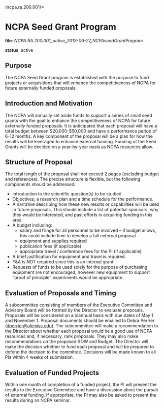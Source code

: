 (ncpa.ra.200.001)=
# NCPA Seed Grant Program

**file**: *NCPA.RA.200.001_active_2013-06-27_NCPAseedGrantProgram*

**status**: active

## Purpose

The NCPA Seed Grant program is established with the purpose to fund projects or acquisitions that will enhance the competitiveness of NCPA for future externally funded proposals. 

## Introduction and Motivation

The NCPA will annually set aside funds to support a series of small seed grants with the goal to enhance the competitiveness of NCPA for future externally funded proposals. It is anticipated that each proposal will have a total budget between \$20,000-\$50,000 and have a performance period of 6-12 months. A key component of the proposal will be a plan for how the results will be leveraged to enhance external funding. Funding of the Seed Grants will be decided on a year-by-year basis as NCPA resources allow.

## Structure of Proposal

The total length of the proposal shall not exceed 2 pages (excluding budget and references). The precise structure is flexible, but the following components should be addressed:

- Introduction to the scientific question(s) to be studied
- Objectives, a research plan and a time schedule for the performance.
- A narrative describing how these new results or capabilities will be used in future proposals. This should include a list of potential sponsors, why they would be interested, and past efforts in acquiring funding in this area.
- A budget including:
  - salary and fringe for all personnel to be involved – if budget allows, this could include time to develop a full external proposal
  - equipment and supplies required
  - publication fees (if applicable)
  - appropriate travel / conference fees for the PI (if applicable)
- A brief justification for equipment and travel is required.
- F&A is NOT required since this is an internal grant.
- Requests of funds to be used solely for the purpose of purchasing equipment are not encouraged, however new equipment to support “proof of principle” experiments would be appropriate.

## Evaluation of Proposals and Timing

A subcommittee consisting of members of the Executive Committee and Advisory Board will be formed by the Director to evaluate proposals. Proposals will be considered on a biannual basis with due dates of May 1 and November 1. Proposal documents should be emailed to Debra Perrier (<dperrier@olemiss.edu>). The subcommittee will make a recommendation to the Director about whether each proposal would be a good use of NCPA resources and, if necessary, rank proposals. They may also make recommendations on the proposed SOW and Budget. The Director will make the decision whether to fund each proposal and will be prepared to defend the decision to the committee. Decisions will be made known to all PIs within 4 weeks of submission.

## Evaluation of Funded Projects

Within one month of completion of a funded project, the PI will present the results to the Executive Committee and have a discussion about the pursuit of external funding. If appropriate, the PI may also be asked to present the results during an NCPA seminar.
